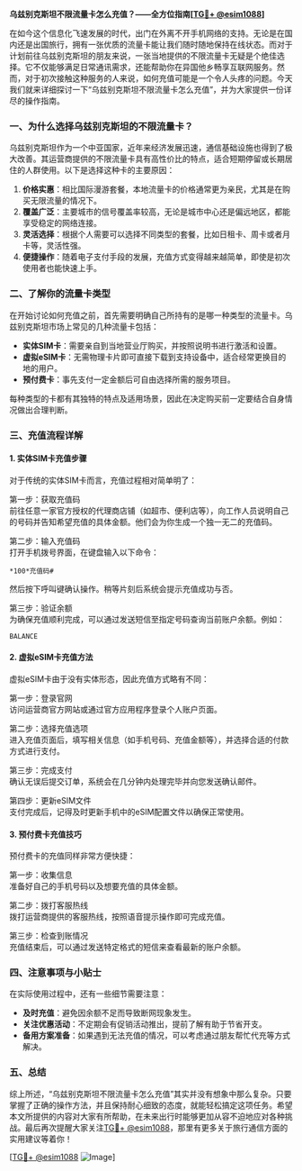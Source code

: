 **乌兹别克斯坦不限流量卡怎么充值？——全方位指南[[TG💪+ @esim1088](https://t.me/s/esim1088)]**

在如今这个信息化飞速发展的时代，出门在外离不开手机网络的支持。无论是在国内还是出国旅行，拥有一张优质的流量卡能让我们随时随地保持在线状态。而对于计划前往乌兹别克斯坦的朋友来说，一张当地提供的不限流量卡无疑是个绝佳选择。它不仅能够满足日常通讯需求，还能帮助你在异国他乡畅享互联网服务。然而，对于初次接触这种服务的人来说，如何充值可能是一个令人头疼的问题。今天我们就来详细探讨一下“乌兹别克斯坦不限流量卡怎么充值”，并为大家提供一份详尽的操作指南。

### 一、为什么选择乌兹别克斯坦的不限流量卡？

乌兹别克斯坦作为一个中亚国家，近年来经济发展迅速，通信基础设施也得到了极大改善。其运营商提供的不限流量卡具有高性价比的特点，适合短期停留或长期居住的人群使用。以下是选择这种卡的主要原因：

1. **价格实惠**：相比国际漫游套餐，本地流量卡的价格通常更为亲民，尤其是在购买无限流量的情况下。
2. **覆盖广泛**：主要城市的信号覆盖率较高，无论是城市中心还是偏远地区，都能享受稳定的网络连接。
3. **灵活选择**：根据个人需要可以选择不同类型的套餐，比如日租卡、周卡或者月卡等，灵活性强。
4. **便捷操作**：随着电子支付手段的发展，充值方式变得越来越简单，即使是初次使用者也能快速上手。

### 二、了解你的流量卡类型

在开始讨论如何充值之前，首先需要明确自己所持有的是哪一种类型的流量卡。乌兹别克斯坦市场上常见的几种流量卡包括：

- **实体SIM卡**：需要亲自到当地营业厅购买，并按照说明书进行激活和设置。
- **虚拟eSIM卡**：无需物理卡片即可直接下载到支持设备中，适合经常更换目的地的用户。
- **预付费卡**：事先支付一定金额后可自由选择所需的服务项目。

每种类型的卡都有其独特的特点及适用场景，因此在决定购买前一定要结合自身情况做出合理判断。

### 三、充值流程详解

#### 1. 实体SIM卡充值步骤

对于传统的实体SIM卡而言，充值过程相对简单明了：

第一步：获取充值码  
前往任意一家官方授权的代理商店铺（如超市、便利店等），向工作人员说明自己的号码并告知希望充值的具体金额。他们会为你生成一个独一无二的充值码。

第二步：输入充值码  
打开手机拨号界面，在键盘输入以下命令：
```
*100*充值码#
```
然后按下呼叫键确认操作。稍等片刻后系统会提示充值成功与否。

第三步：验证余额  
为确保充值顺利完成，可以通过发送短信至指定号码查询当前账户余额。例如：
```
BALANCE
```

#### 2. 虚拟eSIM卡充值方法

虚拟eSIM卡由于没有实体形态，因此充值方式略有不同：

第一步：登录官网  
访问运营商官方网站或通过官方应用程序登录个人账户页面。

第二步：选择充值选项  
进入充值页面后，填写相关信息（如手机号码、充值金额等），并选择合适的付款方式进行支付。

第三步：完成支付  
确认无误后提交订单，系统会在几分钟内处理完毕并向您发送确认邮件。

第四步：更新eSIM文件  
支付完成后，记得及时更新手机中的eSIM配置文件以确保正常使用。

#### 3. 预付费卡充值技巧

预付费卡的充值同样非常方便快捷：

第一步：收集信息  
准备好自己的手机号码以及想要充值的具体金额。

第二步：拨打客服热线  
拨打运营商提供的客服热线，按照语音提示操作即可完成充值。

第三步：检查到账情况  
充值结束后，可以通过发送特定格式的短信来查看最新的账户余额。

### 四、注意事项与小贴士

在实际使用过程中，还有一些细节需要注意：

- **及时充值**：避免因余额不足而导致断网现象发生。
- **关注优惠活动**：不定期会有促销活动推出，提前了解有助于节省开支。
- **备用方案准备**：如果遇到无法充值的情况，可以考虑通过朋友帮忙代充等方式解决。

### 五、总结

综上所述，“乌兹别克斯坦不限流量卡怎么充值”其实并没有想象中那么复杂。只要掌握了正确的操作方法，并且保持耐心细致的态度，就能轻松搞定这项任务。希望本文所提供的内容对大家有所帮助，在未来出行时能够更加从容不迫地应对各种挑战。最后再次提醒大家关注[TG💪+ @esim1088](https://t.me/s/esim1088)，那里有更多关于旅行通信方面的实用建议等着你！

[[TG💪+ @esim1088](https://t.me/s/esim1088) ![Image](https://i.postimg.cc/4NQfJmqS/Snipaste-2025-05-13-00-14-12.png)]